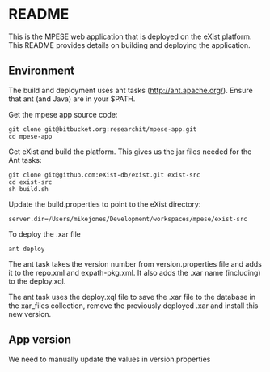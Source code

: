 # README

This is the MPESE web application that is deployed on the eXist platform. This README provides details
on building and deploying the application.

## Environment

The build and deployment uses ant tasks (http://ant.apache.org/).
Ensure that ant (and Java) are in your $PATH.

Get the mpese app source code:

```
git clone git@bitbucket.org:researchit/mpese-app.git
cd mpese-app
```

Get eXist and build the platform. This gives us the jar files needed for the Ant tasks:

```
git clone git@github.com:eXist-db/exist.git exist-src
cd exist-src
sh build.sh
```

Update the build.properties to point to the eXist directory:

```
server.dir=/Users/mikejones/Development/workspaces/mpese/exist-src
```

To deploy the .xar file

```
ant deploy
```

The ant task takes the version number from version.properties file and adds it to the repo.xml and expath-pkg.xml. It also adds the .xar name (including) to the deploy.xql.

The ant task uses the deploy.xql file to save the .xar file to the database in the xar_files collection, remove the previously deployed .xar and install this new version.

## App version

We need to manually update the values in version.properties
